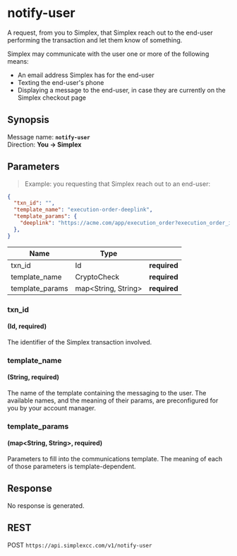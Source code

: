 # notify-user #

A request, from you to Simplex, that Simplex reach out to the end-user performing the transaction and let them know of something.

Simplex may communicate with the user one or more of the following means:

 * An email address Simplex has for the end-user
 * Texting the end-user's phone
 * Displaying a message to the end-user, in case they are currently on the Simplex checkout page

## Synopsis ##

Message name: **`notify-user`**  
Direction: **You &rarr; Simplex**

## Parameters ##

> Example: you requesting that Simplex reach out to an end-user:

```json
{
  "txn_id": "",
  "template_name": "execution-order-deeplink",
  "template_params": {
    "deeplink": "https://acme.com/app/execution_order?execution_order_id=7791528",
  },
}
```

Name            | Type                  |   |
--------------- | --------------------- | - |
txn_id          | Id                    | **required**
template_name   | CryptoCheck           | **required**
template_params | map\<String, String\> | **required**

### txn_id ###
#### (Id, **required**)

The identifier of the Simplex transaction involved.

### template_name ###
#### (String, **required**)

The name of the template containing the messaging to the user. The available names, and the meaning of their params, are preconfigured for you by your account manager.

### template_params ###
#### (map\<String, String\>, **required**)

Parameters to fill into the communications template. The meaning of each of those parameters is template-dependent.

## Response ##

No response is generated.

## REST ##

<span class="http-verb http-post">POST</span> `https://api.simplexcc.com/v1/notify-user`

[modeline]: # ( vim: set ts=2 sw=2 expandtab wrap linebreak: )
